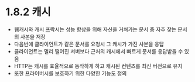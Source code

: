 # 1.8.2 캐시

* 웹캐시와 캐시 프락시는 성능 향상을 위해 자신을 거쳐가는 문서 중 자추 찾는 문서의 사본을 저장
* 다음번에 클라이언트가 같은 문서를 요청시 그 캐시가 가진 사본을 응답
* 클라이언트는 멀리 떨어진 서버보다 근처의 캐시에서 빠르게 문서를 응답받을 수 있음
* HTTP는 캐시를 효율적으로 동작하게 하고 캐시된 컨텐츠를 최신 버전으로 유지
* 또한 프라이버시를 보호하기 위한 다양한 기능도 정의

